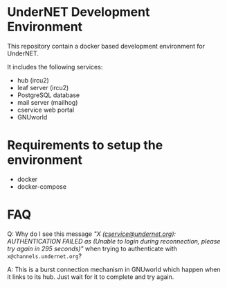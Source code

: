 UnderNET Development Environment
================================

This repository contain a docker based development environment for UnderNET.

It includes the following services:

- hub (ircu2)
- leaf server (ircu2)
- PostgreSQL database
- mail server (mailhog)
- cservice web portal
- GNUworld


# Requirements to setup the environment

- docker
- docker-compose


# FAQ
Q: Why do I see this message _"X (cservice@undernet.org): AUTHENTICATION FAILED as <user> 
   (Unable to login during reconnection, please try again in 295 seconds)"_ when trying to 
   authenticate with `x@channels.undernet.org`?

A: This is a burst connection mechanism in GNUworld which happen when it links to its hub. 
   Just wait for it to complete and try again.